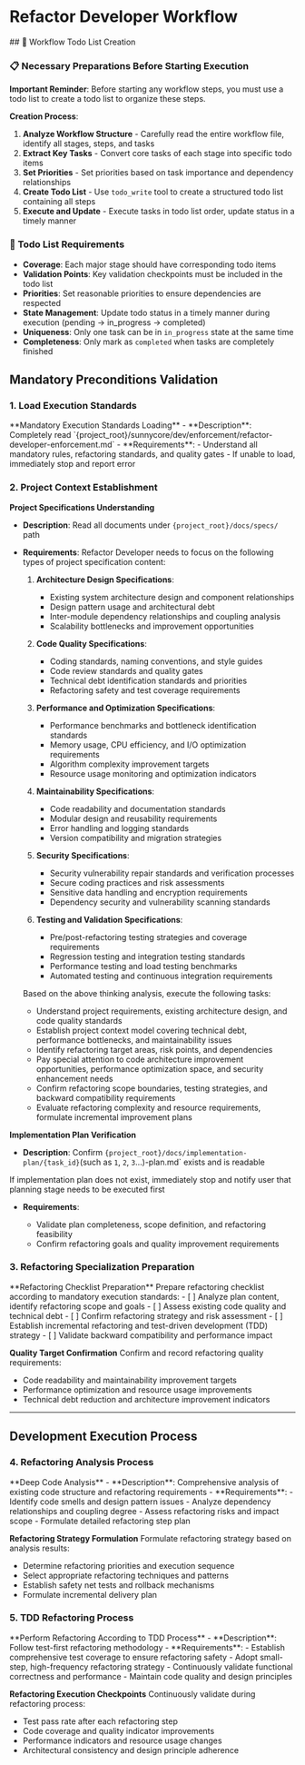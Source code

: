 # Refactor Developer Workflow

<enforcement>
## 🔄 Workflow Todo List Creation

### 📋 Necessary Preparations Before Starting Execution

**Important Reminder**: Before starting any workflow steps, you must use a todo list to create a todo list to organize these steps.

**Creation Process**:
1. **Analyze Workflow Structure** - Carefully read the entire workflow file, identify all stages, steps, and tasks
2. **Extract Key Tasks** - Convert core tasks of each stage into specific todo items
3. **Set Priorities** - Set priorities based on task importance and dependency relationships
4. **Create Todo List** - Use `todo_write` tool to create a structured todo list containing all steps
5. **Execute and Update** - Execute tasks in todo list order, update status in a timely manner

### 📝 Todo List Requirements
- **Coverage**: Each major stage should have corresponding todo items
- **Validation Points**: Key validation checkpoints must be included in the todo list
- **Priorities**: Set reasonable priorities to ensure dependencies are respected
- **State Management**: Update todo status in a timely manner during execution (pending → in_progress → completed)
- **Uniqueness**: Only one task can be in `in_progress` state at the same time
- **Completeness**: Only mark as `completed` when tasks are completely finished
</enforcement>

<workflow type="refactor-developer">

## Mandatory Preconditions Validation
<mandatory-preconditions>

### 1. Load Execution Standards

<stage name="Load Execution Standards" number="1" critical="true">
**Mandatory Execution Standards Loading**
- **Description**: Completely read `{project_root}/sunnycore/dev/enforcement/refactor-developer-enforcement.md`
- **Requirements**:
  <requirements>
  - Understand all mandatory rules, refactoring standards, and quality gates
  - If unable to load, immediately stop and report error
  </requirements>

</stage>

### 2. Project Context Establishment

<stage name="Project Context Establishment" number="2" critical="true">

**Project Specifications Understanding**

- **Description**: Read all documents under `{project_root}/docs/specs/` path
- **Requirements**:
  <requirements>
  <think>
  Refactor Developer needs to focus on the following types of project specification content:

  1. **Architecture Design Specifications**:
     - Existing system architecture design and component relationships
     - Design pattern usage and architectural debt
     - Inter-module dependency relationships and coupling analysis
     - Scalability bottlenecks and improvement opportunities

  2. **Code Quality Specifications**:
     - Coding standards, naming conventions, and style guides
     - Code review standards and quality gates
     - Technical debt identification standards and priorities
     - Refactoring safety and test coverage requirements

  3. **Performance and Optimization Specifications**:
     - Performance benchmarks and bottleneck identification standards
     - Memory usage, CPU efficiency, and I/O optimization requirements
     - Algorithm complexity improvement targets
     - Resource usage monitoring and optimization indicators

  4. **Maintainability Specifications**:
     - Code readability and documentation standards
     - Modular design and reusability requirements
     - Error handling and logging standards
     - Version compatibility and migration strategies

  5. **Security Specifications**:
     - Security vulnerability repair standards and verification processes
     - Secure coding practices and risk assessments
     - Sensitive data handling and encryption requirements
     - Dependency security and vulnerability scanning standards

  6. **Testing and Validation Specifications**:
     - Pre/post-refactoring testing strategies and coverage requirements
     - Regression testing and integration testing standards
     - Performance testing and load testing benchmarks
     - Automated testing and continuous integration requirements
  </think>

  Based on the above thinking analysis, execute the following tasks:
  - Understand project requirements, existing architecture design, and code quality standards
  - Establish project context model covering technical debt, performance bottlenecks, and maintainability issues
  - Identify refactoring target areas, risk points, and dependencies
  - Pay special attention to code architecture improvement opportunities, performance optimization space, and security enhancement needs
  - Confirm refactoring scope boundaries, testing strategies, and backward compatibility requirements
  - Evaluate refactoring complexity and resource requirements, formulate incremental improvement plans
  </requirements>

**Implementation Plan Verification**
- **Description**: Confirm `{project_root}/docs/implementation-plan/{task_id}`(such as `1`, `2`, `3`...)-plan.md` exists and is readable
<critical-checkpoint>
If implementation plan does not exist, immediately stop and notify user that planning stage needs to be executed first
</critical-checkpoint>

- **Requirements**:
  <requirements>
  <think hard>
  - Validate plan completeness, scope definition, and refactoring feasibility
  - Confirm refactoring goals and quality improvement requirements
  <think hard>
  </requirements>

</stage>

### 3. Refactoring Specialization Preparation

<stage name="Refactoring Specialization Preparation" number="3" critical="true">
**Refactoring Checklist Preparation**
Prepare refactoring checklist according to mandatory execution standards:

<refactor-checklist>
<think harder>
- [ ] Analyze plan content, identify refactoring scope and goals
- [ ] Assess existing code quality and technical debt
- [ ] Confirm refactoring strategy and risk assessment
- [ ] Establish incremental refactoring and test-driven development (TDD) strategy
- [ ] Validate backward compatibility and performance impact
<think harder>
</refactor-checklist>

**Quality Target Confirmation**
Confirm and record refactoring quality requirements:
<quality-targets>
<think>
- Code readability and maintainability improvement targets
- Performance optimization and resource usage improvements
- Technical debt reduction and architecture improvement indicators
<think>
</quality-targets>
</stage>
</mandatory-preconditions>

---

## Development Execution Process
<development-execution>

### 4. Refactoring Analysis Process

<stage name="Refactoring Analysis" number="4" critical="true">
**Deep Code Analysis**
- **Description**: Comprehensive analysis of existing code structure and refactoring requirements
- **Requirements**:
  <requirements>
  <Ultra think>
  - Identify code smells and design pattern issues
  - Analyze dependency relationships and coupling degree
  - Assess refactoring risks and impact scope
  - Formulate detailed refactoring step plan
  <Ultra think>
  </requirements>

**Refactoring Strategy Formulation**
Formulate refactoring strategy based on analysis results:
<refactor-strategy>
<think harder>
- Determine refactoring priorities and execution sequence
- Select appropriate refactoring techniques and patterns
- Establish safety net tests and rollback mechanisms
- Formulate incremental delivery plan
<think harder>
</refactor-strategy>
</stage>

### 5. TDD Refactoring Process

<stage name="Test-Driven Refactoring" number="5" critical="true">
**Perform Refactoring According to TDD Process**
- **Description**: Follow test-first refactoring methodology
- **Requirements**:
  <requirements>
  <Ultra think>
  - Establish comprehensive test coverage to ensure refactoring safety
  - Adopt small-step, high-frequency refactoring strategy
  - Continuously validate functional correctness and performance
  - Maintain code quality and design principles
  <Ultra think>
  </requirements>

**Refactoring Execution Checkpoints**
Continuously validate during refactoring process:
<refactor-checkpoints>
<think hard>
- Test pass rate after each refactoring step
- Code coverage and quality indicator improvements
- Performance indicators and resource usage changes
- Architectural consistency and design principle adherence
<think hard>
</refactor-checkpoints>
</stage>
</development-execution>
</workflow>